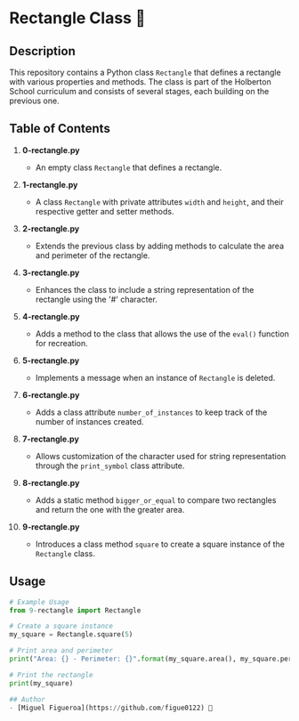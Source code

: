 # Rectangle Class 📐

## Description

This repository contains a Python class `Rectangle` that defines a rectangle with various properties and methods. The class is part of the Holberton School curriculum and consists of several stages, each building on the previous one.

## Table of Contents

1. **0-rectangle.py**
   - An empty class `Rectangle` that defines a rectangle.

2. **1-rectangle.py**
   - A class `Rectangle` with private attributes `width` and `height`, and their respective getter and setter methods.

3. **2-rectangle.py**
   - Extends the previous class by adding methods to calculate the area and perimeter of the rectangle.

4. **3-rectangle.py**
   - Enhances the class to include a string representation of the rectangle using the '#' character.

5. **4-rectangle.py**
   - Adds a method to the class that allows the use of the `eval()` function for recreation.

6. **5-rectangle.py**
   - Implements a message when an instance of `Rectangle` is deleted.

7. **6-rectangle.py**
   - Adds a class attribute `number_of_instances` to keep track of the number of instances created.

8. **7-rectangle.py**
   - Allows customization of the character used for string representation through the `print_symbol` class attribute.

9. **8-rectangle.py**
   - Adds a static method `bigger_or_equal` to compare two rectangles and return the one with the greater area.

10. **9-rectangle.py**
    - Introduces a class method `square` to create a square instance of the `Rectangle` class.

## Usage

```python
# Example Usage
from 9-rectangle import Rectangle

# Create a square instance
my_square = Rectangle.square(5)

# Print area and perimeter
print("Area: {} - Perimeter: {}".format(my_square.area(), my_square.perimeter()))

# Print the rectangle
print(my_square)

## Author
- [Miguel Figueroa](https://github.com/figue0122) 🚀